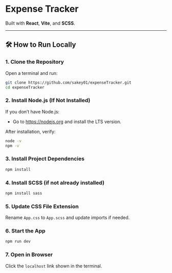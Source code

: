 # Expense Tracker

Built with **React**, **Vite**, and **SCSS**.

---

## 🛠 How to Run Locally

### 1. **Clone the Repository**

Open a terminal and run:

```bash
git clone https://github.com/sakey01/expenseTracker.git
cd expenseTracker
```

### 2. **Install Node.js (If Not Installed)**

If you don’t have Node.js:

- Go to https://nodejs.org and install the LTS version.

After installation, verify:

```bash
node -v
npm -v
```

### 3. **Install Project Dependencies**

```bash
npm install
```

### 4. **Install SCSS (if not already installed)**

```bash
npm install sass
```

### 5. **Update CSS File Extension**

Rename `App.css` to `App.scss` and update imports if needed.

### 6. **Start the App**

```bash
npm run dev
```

### 7. **Open in Browser**

Click the `localhost` link shown in the terminal.
